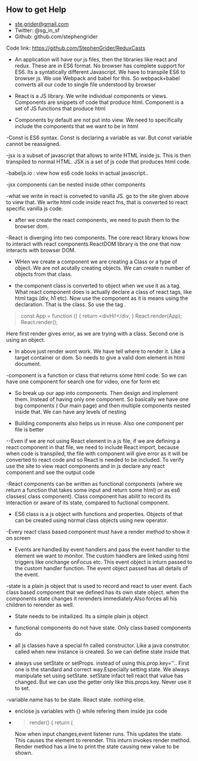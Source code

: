 ## How to get Help
- ste.grider@gmail.com
- Twitter: @sg_in_sf
- Github: github.com/stephengrider

Code link: https://github.com/StephenGrider/ReduxCasts

- An application will have our js files, then the libraries like react and redux. These are in ES6 format. No browser has complete support for ES6. Its a syntatically different Javascript. We have to transpile ES6 to browser js. We use Webpack and babel for this. So webpack+babel converts all our code to single file understood by browser

- React is a JS library. We write individual components or views. Components are snippets of code that produce html. Component is a set of JS functions that produce html

- Components by default are not put into view. We need to specifically include the components that we want to be in html

-Const is ES6 syntax. Const is declaring a variable as var. But const variable cannot be reassigned.

-jsx is a subset of javascript that allows to write HTML inside js. This is then transpiled to normal HTML.  JSX is a set of js code that produces html code.

-babeljs.io : view how es6 code looks in actual javascript..

-jsx components can be nested inside other components

-what we write in react is conveted to vanilla JS. go to the site given above to view that. We write html code inside react fns, that is converted to react specific vanilla js code.

- after we create the react components, we need to push them to the browser dom.

-React is diverging into two components. The core react library knows how to interact with react components.ReactDOM library is the one that now interacts with browser DOM.

- WHen we create a component we are creating a Class or a type of object. We are not acutally creating objects. We can create n number of objects from that class.

- the component class is converted to object when we use it as a tag. What react component does is actually declare a class of react tags, like html tags (div, h1 etc). Now use the component as it is means using the declaration. That is the class. So use the tag .
> const App = function () {
  return <divHi!</div;
}
React.render(App);
React.render(<App />);

Here first render gives error, as we are trying with a class. Second one is using an object.

- In above just render wont work. We have tell where to render it. Like a target container or dom. So needs to give a valid dom element in html document.

-component is a function or class that returns some html code. So we can have one component for search one for video, one for form etc

- So break up our app into components. Then design and implement them. Instead of having only one component. So basically we have one big components ( Our main page) and then multiple components nested inside that. We can have any levels of nesting

- Building components also helps us in reuse. Also one component per file is better

--Even if we are not using React element in a js file, if we are defining a react component in that file, we need to include React import, because when code is transpiled, the file with component will give error as it will be converted to react code and so React is needed to be included. To verify use the site to view react components and in js declare any react component and see the output code

-React components can be written as functional components (where we return a function that takes some input and return some html) or as es6 classes( class component). Class component has abilit to record its interaction or aware of its state, compared to fuctional component.

- ES6 class is a js object with functions and properties. Objects of that can be created using normal class objects using new operator.

-Every react class based component must have a render method to show it on screen

- Events are handled by event handlers and pass the event handler to the element we want to monitor. The custom handlers are linked using html triggers like onchange onFocus etc. This event object is inturn passed to the custom handler function. The event object passed has all details of the event.

-state is a plain js object that is used to record and react to user event. Each class based component that we defined has its own state object. when the components state changes it rerenders immediately.Also forces all his children to rerender as well.

- State needs to be initailized. Its a simple plain js object

- functional components do not have state. Only class based components do

- all js classes have a special fn called constructor. Like a java construtor. called when new instance is created. So we can define state inside that.

- always use setState or setProps. instead of using this.prop.key=''.. First one is the standard and correct way.Especially setting state. We always manipulate set using setState. setState infact tell react that value has changed. But we can use the getter only like this.props.key. Never use it to set.

-variable name has to be state. React state. nothing else.

- enclose js variables with {} while refering them inside jsx code


-  > render() {
    return (
      <div
      <input onChange={ (e) = this.setState({term: e.target.value}) } /
      Value of input : {this.state.term}
    </div
    );
    
    Now when input changes,event listener runs. This updates the state. This causes the element to rerender. This inturn invokes render method. Render method has a line to print the state causing new value to be shown.
    
    